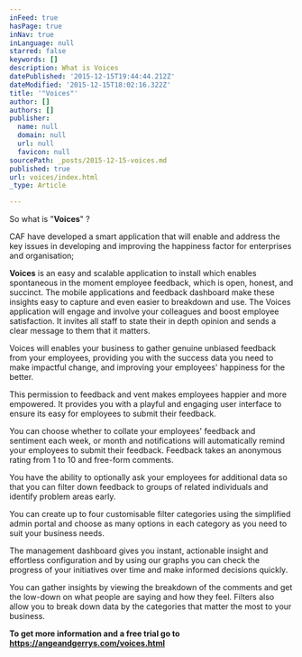 ```yaml
---
inFeed: true
hasPage: true
inNav: true
inLanguage: null
starred: false
keywords: []
description: What is Voices
datePublished: '2015-12-15T19:44:44.212Z'
dateModified: '2015-12-15T18:02:16.322Z'
title: '"Voices"'
author: []
authors: []
publisher:
  name: null
  domain: null
  url: null
  favicon: null
sourcePath: _posts/2015-12-15-voices.md
published: true
url: voices/index.html
_type: Article

---
```

So what is "**Voices**" ?

CAF have developed a smart application that will enable and
address the key issues in developing and improving the happiness factor for
enterprises and organisation;

**Voices** is an easy and scalable application to install
which enables spontaneous in the moment employee feedback, which is open,
honest, and succinct. The mobile applications and feedback dashboard make these
insights easy to capture and even easier to breakdown and use. The Voices
application will engage and involve your colleagues and boost employee
satisfaction. It invites all staff to state their in depth opinion and sends a
clear message to them that it matters. 

Voices will enables your business to gather genuine unbiased
feedback from your employees, providing you with the success data you need to
make impactful change, and improving your employees' happiness for the better.

This permission to feedback and vent makes employees happier
and more empowered. It provides you with a playful and engaging user interface to
ensure its easy for employees to submit their feedback.

You can choose whether to collate your employees' feedback
and sentiment each week, or month and notifications will automatically remind
your employees to submit their feedback. Feedback takes an anonymous rating
from 1 to 10 and free-form comments.

You have the ability to optionally ask your employees for
additional data so that you can filter down feedback to groups of related
individuals and identify problem areas early.

You can create up to four customisable filter categories
using the simplified admin portal and choose as many options in each category
as you need to suit your business needs.

The management dashboard gives you instant, actionable insight
and effortless configuration and by using our graphs you can check the progress
of your initiatives over time and make informed decisions quickly.

You can gather insights by viewing the breakdown of the
comments and get the low-down on what people are saying and how they feel.
Filters also allow you to break down data by the categories that matter the
most to your business.

**To get more information and a free trial go to https://angeandgerrys.com/voices.html**